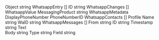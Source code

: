 Object string
WhatsappEntry  []
	ID      string
	WhatsappChanges []
		WhatsappValue 
			MessagingProduct string
			WhatsappMetadata         
				DisplayPhoneNumber
				PhoneNumberID
			WhatsappContacts []
				Profile 
					Name string
				WaID string
			WhatsappMessages []
				From      string
				ID        string
				Timestamp string
				Text      
					Body string
				Type string
		Field string

